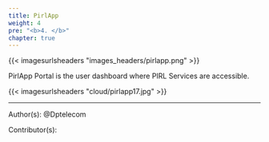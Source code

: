 ```yaml
---
title: PirlApp
weight: 4
pre: "<b>4. </b>"
chapter: true
---
```


{{< imagesurlsheaders "images_headers/pirlapp.png"  >}}



PirlApp Portal is the user dashboard where PIRL Services are accessible.



{{< imagesurlsheaders "cloud/pirlapp17.jpg"  >}}




---
Author(s):
@Dptelecom


Contributor(s):
